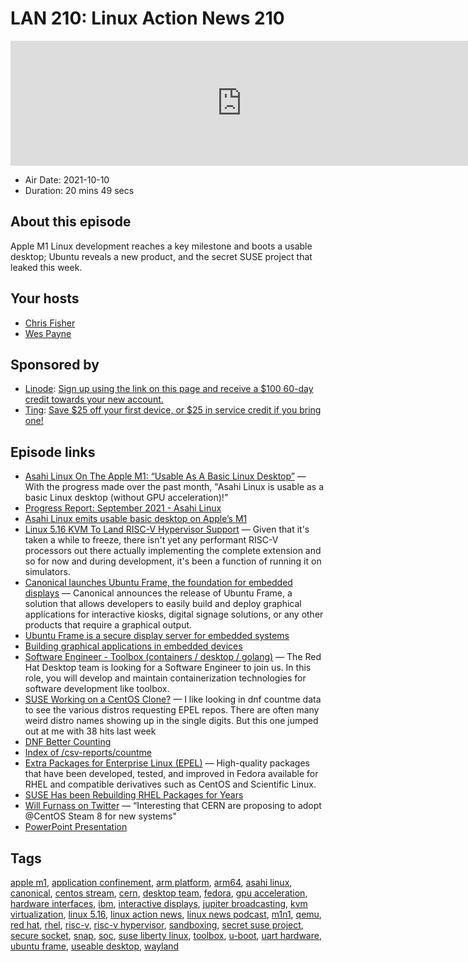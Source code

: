 # LAN 210: Linux Action News 210

<iframe src="https://player.fireside.fm/v2/DAcK9LdX+9qlURStV?theme=dark" width="740" height="200" frameborder="0" scrolling="no"></iframe>

* Air Date: 2021-10-10
* Duration: 20 mins 49 secs

## About this episode

Apple M1 Linux development reaches a key milestone and boots a usable desktop; Ubuntu reveals a new product, and the secret SUSE project that leaked this week.

## Your hosts
* [Chris Fisher](https://linuxactionnews.com/hosts/chris)
* [Wes Payne](https://linuxactionnews.com/hosts/wes)

## Sponsored by

  * [Linode](http://linode.com/lan): [Sign up using the link on this page and receive a $100 60-day credit towards your new account. ](http://linode.com/lan)
  * [Ting](https://linux.ting.com): [Save $25 off your first device, or $25 in service credit if you bring one!](https://linux.ting.com)



## Episode links

  * [Asahi Linux On The Apple M1: “Usable As A Basic Linux Desktop”](https://www.phoronix.com/scan.php?page=news_item&px=Asahi-Linux-September-2021 "Asahi Linux On The Apple M1: “Usable As A Basic Linux Desktop”") — With the progress made over the past month, "Asahi Linux is usable as a basic Linux desktop (without GPU acceleration)!"
  * [Progress Report: September 2021 - Asahi Linux](https://asahilinux.org/2021/10/progress-report-september-2021/ "Progress Report: September 2021 - Asahi Linux")
  * [Asahi Linux emits usable basic desktop on Apple’s M1](https://www.theregister.com/2021/10/06/asahi_linux_m1_progress_report/ "Asahi Linux emits usable basic desktop on Apple’s M1")
  * [Linux 5.16 KVM To Land RISC-V Hypervisor Support](https://www.phoronix.com/scan.php?page=news_item&px=Linux-5.16-KVM-RISC-V "Linux 5.16 KVM To Land RISC-V Hypervisor Support") — Given that it's taken a while to freeze, there isn't yet any performant RISC-V processors out there actually implementing the complete extension and so for now and during development, it's been a function of running it on simulators. 
  * [Canonical launches Ubuntu Frame, the foundation for embedded displays](https://ubuntu.com/blog/canonical-launches-ubuntu-frame-the-foundation-for-embedded-displays "Canonical launches Ubuntu Frame, the foundation for embedded displays") — Canonical announces the release of Ubuntu Frame, a solution that allows developers to easily build and deploy graphical applications for interactive kiosks, digital signage solutions, or any other products that require a graphical output.
  * [Ubuntu Frame is a secure display server for embedded systems](https://www.cnx-software.com/2021/10/07/ubuntu-frame-secure-display-server-for-embedded-systems/ "Ubuntu Frame is a secure display server for embedded systems")
  * [Building graphical applications in embedded devices](https://ubuntu.com/engage/webinarintrotoframe "Building graphical applications in embedded devices")
  * [Software Engineer - Toolbox (containers / desktop / golang)](https://global-redhat.icims.com/jobs/89838/software-engineer---toolbox-%28containers---desktop---golang%29/job?mobile=false&width=1140&height=500&bga=true&needsRedirect=false&jan1offset=-480&jun1offset=-420 "Software Engineer - Toolbox \(containers / desktop / golang\)") — The Red Hat Desktop team is looking for a Software Engineer to join us. In this role, you will develop and maintain containerization technologies for software development like toolbox.
  * [SUSE Working on a CentOS Clone?](https://twitter.com/carlwgeorge/status/1446192983385194506 "SUSE Working on a CentOS Clone?") — I like looking in dnf countme data to see the various distros requesting EPEL repos. There are often many weird distro names showing up in the single digits. But this one jumped out at me with 38 hits last week
  * [DNF Better Counting](https://fedoraproject.org/wiki/Changes/DNF_Better_Counting "DNF Better Counting")
  * [Index of /csv-reports/countme](https://data-analysis.fedoraproject.org/csv-reports/countme/ "Index of /csv-reports/countme")
  * [Extra Packages for Enterprise Linux (EPEL)](https://docs.fedoraproject.org/en-US/epel/ "Extra Packages for Enterprise Linux \(EPEL\)") — High-quality packages that have been developed, tested, and improved in Fedora available for RHEL and compatible derivatives such as CentOS and Scientific Linux.
  * [SUSE Has been Rebuilding RHEL Packages for Years](https://www.suse.com/products/expandedsupport/ "SUSE Has been Rebuilding RHEL Packages for Years")
  * [Will Furnass on Twitter](https://twitter.com/WillFurnass/status/1445488035651485700 "Will Furnass on Twitter") — “Interesting that CERN are proposing to adopt @CentOS Steam 8 for new systems"
  * [PowerPoint Presentation](https://indico.cern.ch/event/1070475/contributions/4511844/attachments/2309304/3929738/lfc03-20210915-NoNDA.pdf "PowerPoint Presentation")



## Tags

[apple m1](https://linuxactionnews.com/tags/apple%20m1), [application confinement](https://linuxactionnews.com/tags/application%20confinement), [arm platform](https://linuxactionnews.com/tags/arm%20platform), [arm64](https://linuxactionnews.com/tags/arm64), [asahi linux](https://linuxactionnews.com/tags/asahi%20linux), [canonical](https://linuxactionnews.com/tags/canonical), [centos stream](https://linuxactionnews.com/tags/centos%20stream), [cern](https://linuxactionnews.com/tags/cern), [desktop team](https://linuxactionnews.com/tags/desktop%20team), [fedora](https://linuxactionnews.com/tags/fedora), [gpu acceleration](https://linuxactionnews.com/tags/gpu%20acceleration), [hardware interfaces](https://linuxactionnews.com/tags/hardware%20interfaces), [ibm](https://linuxactionnews.com/tags/ibm), [interactive displays](https://linuxactionnews.com/tags/interactive%20displays), [jupiter broadcasting](https://linuxactionnews.com/tags/jupiter%20broadcasting), [kvm virtualization](https://linuxactionnews.com/tags/kvm%20virtualization), [linux 5.16](https://linuxactionnews.com/tags/linux%205.16), [linux action news](https://linuxactionnews.com/tags/linux%20action%20news), [linux news podcast](https://linuxactionnews.com/tags/linux%20news%20podcast), [m1n1](https://linuxactionnews.com/tags/m1n1), [qemu](https://linuxactionnews.com/tags/qemu), [red hat](https://linuxactionnews.com/tags/red%20hat), [rhel](https://linuxactionnews.com/tags/rhel), [risc-v](https://linuxactionnews.com/tags/risc-v), [risc-v hypervisor](https://linuxactionnews.com/tags/risc-v%20hypervisor), [sandboxing](https://linuxactionnews.com/tags/sandboxing), [secret suse project](https://linuxactionnews.com/tags/secret%20suse%20project), [secure socket](https://linuxactionnews.com/tags/secure%20socket), [snap](https://linuxactionnews.com/tags/snap), [soc](https://linuxactionnews.com/tags/soc), [suse liberty linux](https://linuxactionnews.com/tags/suse%20liberty%20linux), [toolbox](https://linuxactionnews.com/tags/toolbox), [u-boot](https://linuxactionnews.com/tags/u-boot), [uart hardware](https://linuxactionnews.com/tags/uart%20hardware), [ubuntu frame](https://linuxactionnews.com/tags/ubuntu%20frame), [useable desktop](https://linuxactionnews.com/tags/useable%20desktop), [wayland](https://linuxactionnews.com/tags/wayland)